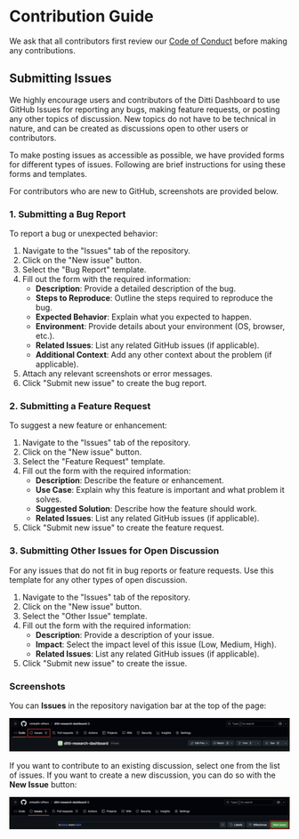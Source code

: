 # Contribution Guide

We ask that all contributors first review our [Code of Conduct](./CODE-OF-CONDUCT.md) before making any contributions.

## Submitting Issues

We highly encourage users and contributors of the Ditti Dashboard to use GitHub Issues for reporting any bugs, making feature requests, or posting any other topics of discussion. New topics do not have to be technical in nature, and can be created as discussions open to other users or contributors.

To make posting issues as accessible as possible, we have provided forms for different types of issues. Following are brief instructions for using these forms and templates.

For contributors who are new to GitHub, screenshots are provided below.

### 1. Submitting a Bug Report

To report a bug or unexpected behavior:

1. Navigate to the "Issues" tab of the repository.
2. Click on the "New issue" button.
3. Select the "Bug Report" template.
4. Fill out the form with the required information:
    - **Description**: Provide a detailed description of the bug.
    - **Steps to Reproduce**: Outline the steps required to reproduce the bug.
    - **Expected Behavior**: Explain what you expected to happen.
    - **Environment**: Provide details about your environment (OS, browser, etc.).
    - **Related Issues**: List any related GitHub issues (if applicable).
    - **Additional Context**: Add any other context about the problem (if applicable).
5. Attach any relevant screenshots or error messages.
6. Click "Submit new issue" to create the bug report.

### 2. Submitting a Feature Request

To suggest a new feature or enhancement:

1. Navigate to the "Issues" tab of the repository.
2. Click on the "New issue" button.
3. Select the "Feature Request" template.
4. Fill out the form with the required information:
    - **Description**: Describe the feature or enhancement.
    - **Use Case**: Explain why this feature is important and what problem it solves.
    - **Suggested Solution**: Describe how the feature should work.
    - **Related Issues**: List any related GitHub issues (if applicable).
5. Click "Submit new issue" to create the feature request.

### 3. Submitting Other Issues for Open Discussion

For any issues that do not fit in bug reports or feature requests. Use this template for any other types of open discussion.

1. Navigate to the "Issues" tab of the repository.
2. Click on the "New issue" button.
3. Select the "Other Issue" template.
4. Fill out the form with the required information:
    - **Description**: Provide a description of your issue.
    - **Impact**: Select the impact level of this issue (Low, Medium, High).
    - **Related Issues**: List any related GitHub issues (if applicable).
5. Click "Submit new issue" to create the issue.

### Screenshots

You can **Issues** in the repository navigation bar at the top of the page:

![Issues](../images/repo-issues.png)

If you want to contribute to an existing discussion, select one from the list of issues. If you want to create a new discussion, you can do so with the **New Issue** button:

![Create New Issue](../images/repo-new-issue.png)
